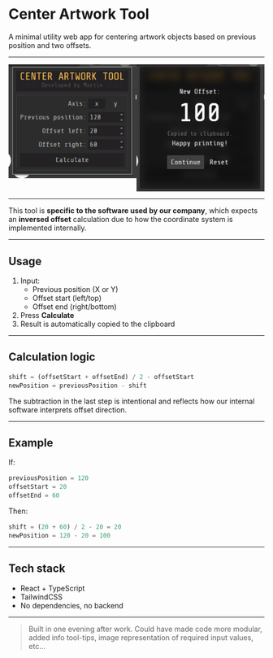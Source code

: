 # Center Artwork Tool

A minimal utility web app for centering artwork objects based on previous position and two offsets.

---

<div style="display: grid; grid-template-columns: 1fr 1fr; ">
  <img src="./readmeAssets/img-1.png"/>
  <img src="./readmeAssets/img-2.png"/>
</div>

---

This tool is **specific to the software used by our company**, which expects an **inversed offset** calculation due to how the coordinate system is implemented internally.

---

## Usage

1. Input:
   - Previous position (X or Y)
   - Offset start (left/top)
   - Offset end (right/bottom)
2. Press **Calculate**
3. Result is automatically copied to the clipboard

---

## Calculation logic

```ts
shift = (offsetStart + offsetEnd) / 2 - offsetStart
newPosition = previousPosition - shift
```

The subtraction in the last step is intentional and reflects how our internal software interprets offset direction.

---

## Example

If:

```ts
previousPosition = 120
offsetStart = 20
offsetEnd = 60
```

Then:

```ts
shift = (20 + 60) / 2 - 20 = 20
newPosition = 120 - 20 = 100
```

---

## Tech stack

- React + TypeScript
- TailwindCSS
- No dependencies, no backend

---

> Built in one evening after work. Could have made code more modular, added info tool-tips, image representation of required input values, etc...
